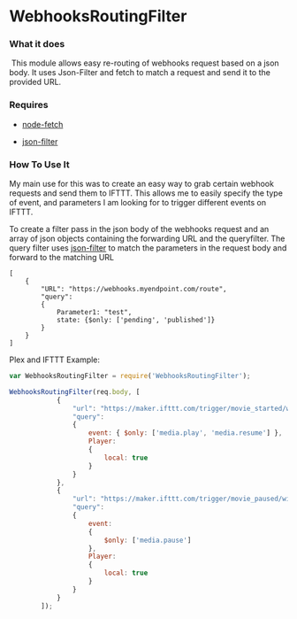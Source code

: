 # WebhooksRoutingFilter
### What it does

​	This module allows easy re-routing of webhooks request based on a json body.  It uses Json-Filter and fetch to match a request and send it to the provided URL.



### Requires

- [node-fetch](https://www.npmjs.com/package/node-fetch)

- [json-filter](https://www.npmjs.com/package/json-filter)



### How To Use It

My main use for this was to create an easy way to grab certain webhook requests and send them to IFTTT.  This allows me to easily specify the type of event, and parameters I am looking for to trigger different events on IFTTT.



To create a filter pass in the json body of the webhooks request and an array of json objects containing the forwarding URL and the queryfilter.  The query filter uses [json-filter](https://www.npmjs.com/package/json-filter) to match the parameters in the request body and forward to the matching URL

```
[
    {
        "URL": "https://webhooks.myendpoint.com/route",
        "query":
        {
            Parameter1: "test",
            state: {$only: ['pending', 'published']}
        }
    }
]	
```



Plex and IFTTT Example:

```javascript
var WebhooksRoutingFilter = require('WebhooksRoutingFilter');

WebhooksRoutingFilter(req.body, [
            {
                "url": "https://maker.ifttt.com/trigger/movie_started/with/key/{mykey}", 
                "query": 
                {
                    event: { $only: ['media.play', 'media.resume'] },
                    Player:
                    {
                        local: true
                    }
                }
            },
            {
                "url": "https://maker.ifttt.com/trigger/movie_paused/with/key/{MyKey}",
                "query": 
                { 
                    event: 
                    { 
                        $only: ['media.pause'] 
                    },
                    Player:
                    {
                        local: true
                    }
                }
            }
        ]);
```
